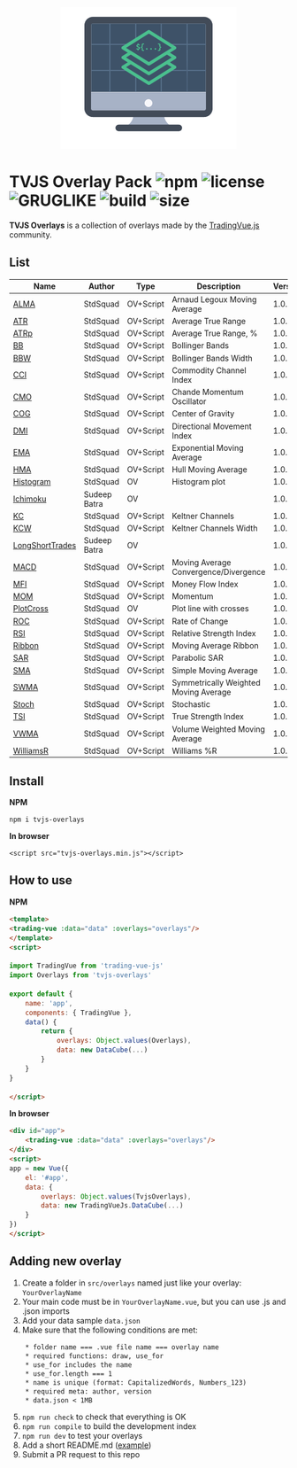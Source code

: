 

<div align="center">
  <img width="318" heigth="256" src="assets/README-e6a22b27.png" alt="trading-vue logo">
</div>

# TVJS Overlay Pack ![npm](https://img.shields.io/npm/v/tvjs-overlays.svg?color=brightgreen&label=version) ![license](https://img.shields.io/badge/license-MIT-blue.svg) ![GRUGLIKE](https://img.shields.io/badge/GRUG-LIKE-yellow.svg) ![build](https://img.shields.io/badge/build-passing-brightgreen.svg) ![size](https://img.shields.io/github/size/tvjsx/tvjs-overlays/dist/tvjs-overlays.min.js.svg)

**TVJS Overlays** is a collection of overlays made by the [TradingVue.js](https://github.com/tvjsx/trading-vue-js) community.

## List

| Name | Author | Type | Description | Version |
|---|---|---|---|---|
| [ALMA](https://github.com/tvjsx/tvjs-overlays/tree/master/src/overlays/ALMA) | StdSquad | OV+Script | Arnaud Legoux Moving Average | 1.0.0 |
| [ATR](https://github.com/tvjsx/tvjs-overlays/tree/master/src/overlays/ATR) | StdSquad | OV+Script | Average True Range | 1.0.0 |
| [ATRp](https://github.com/tvjsx/tvjs-overlays/tree/master/src/overlays/ATRp) | StdSquad | OV+Script | Average True Range, % | 1.0.0 |
| [BB](https://github.com/tvjsx/tvjs-overlays/tree/master/src/overlays/BB) | StdSquad | OV+Script | Bollinger Bands | 1.0.0 |
| [BBW](https://github.com/tvjsx/tvjs-overlays/tree/master/src/overlays/BBW) | StdSquad | OV+Script | Bollinger Bands Width | 1.0.0 |
| [CCI](https://github.com/tvjsx/tvjs-overlays/tree/master/src/overlays/CCI) | StdSquad | OV+Script | Commodity Channel Index | 1.0.0 |
| [CMO](https://github.com/tvjsx/tvjs-overlays/tree/master/src/overlays/CMO) | StdSquad | OV+Script | Chande Momentum Oscillator | 1.0.0 |
| [COG](https://github.com/tvjsx/tvjs-overlays/tree/master/src/overlays/COG) | StdSquad | OV+Script | Center of Gravity | 1.0.0 |
| [DMI](https://github.com/tvjsx/tvjs-overlays/tree/master/src/overlays/DMI) | StdSquad | OV+Script | Directional Movement Index | 1.0.0 |
| [EMA](https://github.com/tvjsx/tvjs-overlays/tree/master/src/overlays/EMA) | StdSquad | OV+Script | Exponential Moving Average | 1.0.0 |
| [HMA](https://github.com/tvjsx/tvjs-overlays/tree/master/src/overlays/HMA) | StdSquad | OV+Script | Hull Moving Average | 1.0.0 |
| [Histogram](https://github.com/tvjsx/tvjs-overlays/tree/master/src/overlays/Histogram) | StdSquad | OV | Histogram plot | 1.0.0 |
| [Ichimoku](https://github.com/tvjsx/tvjs-overlays/tree/master/src/overlays/Ichimoku) | Sudeep Batra | OV |  | 1.0.0 |
| [KC](https://github.com/tvjsx/tvjs-overlays/tree/master/src/overlays/KC) | StdSquad | OV+Script | Keltner Channels | 1.0.0 |
| [KCW](https://github.com/tvjsx/tvjs-overlays/tree/master/src/overlays/KCW) | StdSquad | OV+Script | Keltner Channels Width | 1.0.0 |
| [LongShortTrades](https://github.com/tvjsx/tvjs-overlays/tree/master/src/overlays/LongShortTrades) | Sudeep Batra | OV |  | 1.0.1 |
| [MACD](https://github.com/tvjsx/tvjs-overlays/tree/master/src/overlays/MACD) | StdSquad | OV+Script | Moving Average Convergence/Divergence | 1.0.1 |
| [MFI](https://github.com/tvjsx/tvjs-overlays/tree/master/src/overlays/MFI) | StdSquad | OV+Script | Money Flow Index | 1.0.0 |
| [MOM](https://github.com/tvjsx/tvjs-overlays/tree/master/src/overlays/MOM) | StdSquad | OV+Script | Momentum | 1.0.0 |
| [PlotCross](https://github.com/tvjsx/tvjs-overlays/tree/master/src/overlays/PlotCross) | StdSquad | OV | Plot line with crosses | 1.0.0 |
| [ROC](https://github.com/tvjsx/tvjs-overlays/tree/master/src/overlays/ROC) | StdSquad | OV+Script | Rate of Change | 1.0.0 |
| [RSI](https://github.com/tvjsx/tvjs-overlays/tree/master/src/overlays/RSI) | StdSquad | OV+Script | Relative Strength Index | 1.0.0 |
| [Ribbon](https://github.com/tvjsx/tvjs-overlays/tree/master/src/overlays/Ribbon) | StdSquad | OV+Script | Moving Average Ribbon | 1.0.0 |
| [SAR](https://github.com/tvjsx/tvjs-overlays/tree/master/src/overlays/SAR) | StdSquad | OV+Script | Parabolic SAR | 1.0.0 |
| [SMA](https://github.com/tvjsx/tvjs-overlays/tree/master/src/overlays/SMA) | StdSquad | OV+Script | Simple Moving Average | 1.0.0 |
| [SWMA](https://github.com/tvjsx/tvjs-overlays/tree/master/src/overlays/SWMA) | StdSquad | OV+Script | Symmetrically Weighted Moving Average | 1.0.0 |
| [Stoch](https://github.com/tvjsx/tvjs-overlays/tree/master/src/overlays/Stoch) | StdSquad | OV+Script | Stochastic | 1.0.0 |
| [TSI](https://github.com/tvjsx/tvjs-overlays/tree/master/src/overlays/TSI) | StdSquad | OV+Script | True Strength Index | 1.0.0 |
| [VWMA](https://github.com/tvjsx/tvjs-overlays/tree/master/src/overlays/VWMA) | StdSquad | OV+Script | Volume Weighted Moving Average | 1.0.0 |
| [WilliamsR](https://github.com/tvjsx/tvjs-overlays/tree/master/src/overlays/WilliamsR) | StdSquad | OV+Script | Williams %R | 1.0.0 |

## Install

**NPM**
```
npm i tvjs-overlays
```
**In browser**

```
<script src="tvjs-overlays.min.js"></script>
```

## How to use

**NPM**

```html
<template>
<trading-vue :data="data" :overlays="overlays"/>
</template>
<script>

import TradingVue from 'trading-vue-js'
import Overlays from 'tvjs-overlays'

export default {
    name: 'app',
    components: { TradingVue },
    data() {
        return {
            overlays: Object.values(Overlays),
            data: new DataCube(...)
        }
    }
}

</script>

```

**In browser**

```html
<div id="app">
    <trading-vue :data="data" :overlays="overlays"/>
</div>
<script>
app = new Vue({
    el: '#app',
    data: {
        overlays: Object.values(TvjsOverlays),
        data: new TradingVueJs.DataCube(...)
    }
})
</script>
```

## Adding new overlay

1. Create a folder in `src/overlays` named just like your overlay: `YourOverlayName`
2. Your main code must be in `YourOverlayName.vue`, but you can use .js and .json imports
3. Add your data sample `data.json`
4. Make sure that the following conditions are met:
```
    * folder name === .vue file name === overlay name
    * required functions: draw, use_for
    * use_for includes the name
    * use_for.length === 1
    * name is unique (format: CapitalizedWords, Numbers_123)
    * required meta: author, version
    * data.json < 1MB
```

5. `npm run check` to check that everything is OK
6. `npm run compile` to build the development index
7. `npm run dev` to test your overlays
8. Add a short README.md ([example](https://github.com/tvjsx/tvjs-overlays/tree/master/src/overlays/TestOverlay1))
9. Submit a PR request to this repo
